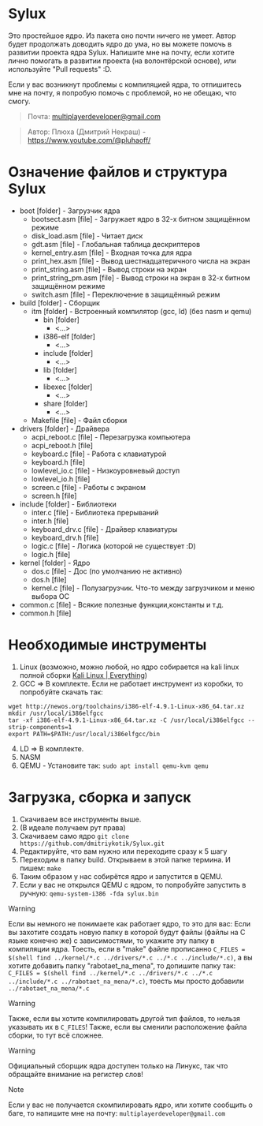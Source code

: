 # Sylux
Это простейшое ядро. Из пакета оно почти ничего не умеет. Автор будет продолжать доводить ядро до ума, но вы можете помочь в развитии проекта ядра Sylux. Напишите мне на почту, если хотите лично помогать в развитии проекта (на волонтёрской основе), или используйте "Pull requests" :D. 

Если у вас возникнут проблемы с компиляцией ядра, то отпишитесь мне на почту, я попробую помочь с проблемой, но не обещаю, что смогу.

> Почта: multiplayerdeveloper@gmail.com

> Автор: Плюха (Дмитрий Некраш) - https://www.youtube.com/@pluhaoff/

# Означение файлов и структура Sylux
- boot [folder] - Загрузчик ядра
  - bootsect.asm [file] - Загружает ядро в 32-х битном защищённом режиме
  - disk_load.asm [file] - Читает диск
  - gdt.asm [file] - Глобальная таблица дескриптеров
  - kernel_entry.asm [file] - Входная точка для ядра
  - print_hex.asm [file] - Вывод шестнадцатеричного числа на экран
  - print_string.asm [file] - Вывод строки на экран
  - print_string_pm.asm [file] - Вывод строки на экран в 32-х битном защищённом режиме
  - switch.asm [file] - Переключение в защищённый режим
- build [folder] - Сборщик
  - itm [folder] - Встроенный компилятор (gcc, ld) (без nasm и qemu)
    - bin [folder]
      - <...>
    - i386-elf [folder]
      - <...>
    - include [folder]
      - <...>
    - lib [folder]
      - <...>
    - libexec [folder]
      - <...>
    - share [folder]
      - <...>
  - Makefile [file] - Файл сборки
- drivers [folder] - Драйвера
  - acpi_reboot.c [file] - Перезагрузка компьютера
  - acpi_reboot.h [file] 
  - keyboard.c [file] - Работа с клавиатурой
  - keyboard.h [file]
  - lowlevel_io.c [file] - Низкоуровневый доступ
  - lowlevel_io.h [file]
  - screen.c [file] - Работы с экраном
  - screen.h [file]
- include [folder] - Библиотеки
  - inter.c [file] - Библиотека прерываний
  - inter.h [file]
  - keyboard_drv.c [file] - Драйвер клавиатуры
  - keyboard_drv.h [file]
  - logic.c [file] - Логика (которой не существует :D)
  - logic.h [file]
- kernel [folder] - Ядро
  - dos.c [file] - Дос (по умолчанию не активно)
  - dos.h [file]
  - kernel.c [file] - Полузагрузчик. Что-то между загрузчиком и меню выбора ОС
- common.c [file] - Всякие полезные функции,константы и т.д.
- common.h [file]

# Необходимые инструменты
1. Linux (возможно, можно любой, но ядро собирается на kali linux полной сборки [Kali Linux | Everything](https://www.kali.org/get-kali/#kali-installer-images))
2. GCC => В комплекте. Если не работает инструмент из коробки, то попробуйте скачать так:
```
wget http://newos.org/toolchains/i386-elf-4.9.1-Linux-x86_64.tar.xz
mkdir /usr/local/i386elfgcc
tar -xf i386-elf-4.9.1-Linux-x86_64.tar.xz -C /usr/local/i386elfgcc --strip-components=1
export PATH=$PATH:/usr/local/i386elfgcc/bin
```
4. LD => В комплекте.
5. NASM
6. QEMU - Установите так:
`sudo apt install qemu-kvm qemu`

# Загрузка, сборка и запуск
1. Скачиваем все инструменты выше.
2. (В идеале получаем рут права)
3. Скачиваем само ядро `git clone https://github.com/dmitriykotik/Sylux.git`
4. Редактируйте, что вам нужно или переходите сразу к 5 шагу
5. Переходим в папку build. Открываем в этой папке термина. И пишем: `make`
6. Таким образом у нас собирётся ядро и запустится в QEMU.
7. Если у вас не открылся QEMU с ядром, то попробуйте запустить в ручную: `qemu-system-i386 -fda sylux.bin`
> [!WARNING]  
> Если вы немного не понимаете как работает ядро, то это для вас: Если вы захотите создать новую папку в которой будут файлы (файлы на C языке конечно же) с зависимостями, то укажите эту папку в компиляции ядра. Тоесть, если в "make" файле прописанно `C_FILES = $(shell find ../kernel/*.c ../drivers/*.c ../*.c ../include/*.c)`, а вы хотите добавить папку "rabotaet_na_mena", то допишите папку так: `C_FILES = $(shell find ../kernel/*.c ../drivers/*.c ../*.c ../include/*.c ../rabotaet_na_mena/*.c)`, тоесть мы просто добавили `../rabotaet_na_mena/*.c`

> [!WARNING]
> Также, если вы хотите компилировать другой тип файлов, то нельзя указывать их в `C_FILES`! Также, если вы сменили расположение файла сборки, то тут всё сложнее.

> [!WARNING]
> Официальный сборщик ядра доступен только на Линукс, так что обращайте внимание на регистер слов!

> [!NOTE]
> Если у вас не получается скомпилировать ядро, или хотите сообщить о баге, то напишите мне на почту: `multiplayerdeveloper@gmail.com`
